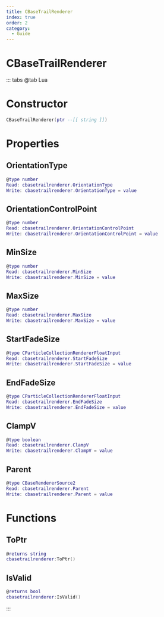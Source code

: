 ```yaml
---
title: CBaseTrailRenderer
index: true
order: 2
category:
  - Guide
---
```


# CBaseTrailRenderer

::: tabs
@tab Lua
# Constructor
```lua
CBaseTrailRenderer(ptr --[[ string ]])
```
# Properties
## OrientationType 
```lua
@type number
Read: cbasetrailrenderer.OrientationType
Write: cbasetrailrenderer.OrientationType = value
```
## OrientationControlPoint 
```lua
@type number
Read: cbasetrailrenderer.OrientationControlPoint
Write: cbasetrailrenderer.OrientationControlPoint = value
```
## MinSize 
```lua
@type number
Read: cbasetrailrenderer.MinSize
Write: cbasetrailrenderer.MinSize = value
```
## MaxSize 
```lua
@type number
Read: cbasetrailrenderer.MaxSize
Write: cbasetrailrenderer.MaxSize = value
```
## StartFadeSize 
```lua
@type CParticleCollectionRendererFloatInput
Read: cbasetrailrenderer.StartFadeSize
Write: cbasetrailrenderer.StartFadeSize = value
```
## EndFadeSize 
```lua
@type CParticleCollectionRendererFloatInput
Read: cbasetrailrenderer.EndFadeSize
Write: cbasetrailrenderer.EndFadeSize = value
```
## ClampV 
```lua
@type boolean
Read: cbasetrailrenderer.ClampV
Write: cbasetrailrenderer.ClampV = value
```
## Parent 
```lua
@type CBaseRendererSource2
Read: cbasetrailrenderer.Parent
Write: cbasetrailrenderer.Parent = value
```
# Functions
## ToPtr
```lua
@returns string
cbasetrailrenderer:ToPtr()
```
## IsValid
```lua
@returns bool
cbasetrailrenderer:IsValid()
```

:::